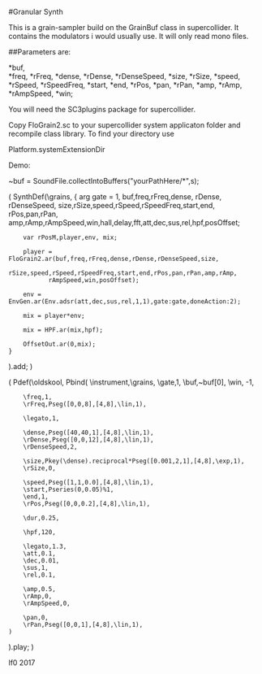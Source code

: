 #Granular Synth

This is a grain-sampler build on the GrainBuf class in supercollider.
It contains the modulators i would usually use. It will only read
mono files.

##Parameters are:

*buf,          
*freq,
*rFreq,
*dense,
*rDense,
*rDenseSpeed,
*size,
*rSize,
*speed,
*rSpeed,
*rSpeedFreq,
*start,
*end,
*rPos,
*pan,
*rPan,
*amp,
*rAmp,
*rAmpSpeed,
*win;

You will need the SC3plugins package for supercollider.

Copy FloGrain2.sc to your supercollider system applicaton folder and recompile
class library. To find your directory use

Platform.systemExtensionDir


Demo:

~buf = SoundFile.collectIntoBuffers("yourPathHere/*",s);

(
SynthDef(\grains,
	{
		arg gate = 1, buf,freq,rFreq,dense, rDense, rDenseSpeed,
		size,rSize,speed,rSpeed,rSpeedFreq,start,end, rPos,pan,rPan,
		amp,rAmp,rAmpSpeed,win,hall,delay,fft,att,dec,sus,rel,hpf,posOffset;

		var rPosM,player,env, mix;

		player = FloGrain2.ar(buf,freq,rFreq,dense,rDense,rDenseSpeed,size,
			  rSize,speed,rSpeed,rSpeedFreq,start,end,rPos,pan,rPan,amp,rAmp,
			   rAmpSpeed,win,posOffset);

		env = EnvGen.ar(Env.adsr(att,dec,sus,rel,1,1),gate:gate,doneAction:2);

		mix = player*env;

		mix = HPF.ar(mix,hpf);

		OffsetOut.ar(0,mix);
	}
).add;
)

(
Pdef(\oldskool,
	Pbind(
		\instrument,\grains,
		\gate,1,
		\buf,~buf[0],
		\win, -1,
		
		\freq,1,
		\rFreq,Pseg([0,0,8],[4,8],\lin,1),

		\legato,1,

		\dense,Pseg([40,40,1],[4,8],\lin,1),
		\rDense,Pseg([0,0,12],[4,8],\lin,1),
		\rDenseSpeed,2,

		\size,Pkey(\dense).reciprocal*Pseg([0.001,2,1],[4,8],\exp,1),
		\rSize,0,

		\speed,Pseg([1,1,0.0],[4,8],\lin,1),
		\start,Pseries(0,0.05)%1,
		\end,1,
		\rPos,Pseg([0,0,0.2],[4,8],\lin,1),

		\dur,0.25,

		\hpf,120,

		\legato,1.3,
		\att,0.1,
		\dec,0.01,
		\sus,1,
		\rel,0.1,

		\amp,0.5,
		\rAmp,0,
		\rAmpSpeed,0,
		
		\pan,0,
		\rPan,Pseg([0,0,1],[4,8],\lin,1),
	)
).play;
)

lf0
2017
